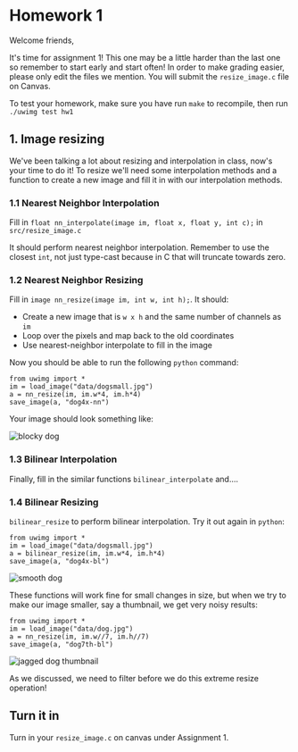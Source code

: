 # Homework 1 #

Welcome friends,

It's time for assignment 1! This one may be a little harder than the last one so remember to start early and start often! In order to make grading easier, please only edit the files we mention. You will submit the `resize_image.c` file on Canvas.

To test your homework, make sure you have run `make` to recompile, then run `./uwimg test hw1`

## 1. Image resizing ##

We've been talking a lot about resizing and interpolation in class, now's your time to do it! To resize we'll need some interpolation methods and a function to create a new image and fill it in with our interpolation methods.

### 1.1 Nearest Neighbor Interpolation ###

Fill in `float nn_interpolate(image im, float x, float y, int c);` in `src/resize_image.c`

It should perform nearest neighbor interpolation. Remember to use the closest `int`, not just type-cast because in C that will truncate towards zero.

### 1.2 Nearest Neighbor Resizing ###

Fill in `image nn_resize(image im, int w, int h);`. It should:
- Create a new image that is `w x h` and the same number of channels as `im`
- Loop over the pixels and map back to the old coordinates
- Use nearest-neighbor interpolate to fill in the image

Now you should be able to run the following `python` command:

    from uwimg import *
    im = load_image("data/dogsmall.jpg")
    a = nn_resize(im, im.w*4, im.h*4)
    save_image(a, "dog4x-nn")

Your image should look something like:

![blocky dog](../../figs/dog4x-nn.png)

### 1.3 Bilinear Interpolation ###

Finally, fill in the similar functions `bilinear_interpolate` and....

### 1.4 Bilinear Resizing ###

`bilinear_resize` to perform bilinear interpolation. Try it out again in `python`:

    from uwimg import *
    im = load_image("data/dogsmall.jpg")
    a = bilinear_resize(im, im.w*4, im.h*4)
    save_image(a, "dog4x-bl")

![smooth dog](../../figs/dog4x-bl.png)

These functions will work fine for small changes in size, but when we try to make our image smaller, say a thumbnail, we get very noisy results:

    from uwimg import *
    im = load_image("data/dog.jpg")
    a = nn_resize(im, im.w//7, im.h//7)
    save_image(a, "dog7th-bl")

![jagged dog thumbnail](../../figs/dog7th-nn.png)

As we discussed, we need to filter before we do this extreme resize operation!


## Turn it in ##

Turn in your `resize_image.c` on canvas under Assignment 1.

